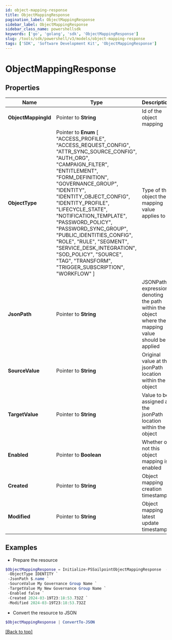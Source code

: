 ```yaml
---
id: object-mapping-response
title: ObjectMappingResponse
pagination_label: ObjectMappingResponse
sidebar_label: ObjectMappingResponse
sidebar_class_name: powershellsdk
keywords: ['go', 'golang', 'sdk', 'ObjectMappingResponse'] 
slug: /tools/sdk/powershell/v3/models/object-mapping-response
tags: ['SDK', 'Software Development Kit', 'ObjectMappingResponse']
---
```



# ObjectMappingResponse

## Properties

Name | Type | Description | Notes
------------ | ------------- | ------------- | -------------
**ObjectMappingId** |  Pointer to **String** | Id of the object mapping | [optional] 
**ObjectType** |  Pointer to  **Enum** [  "ACCESS_PROFILE",    "ACCESS_REQUEST_CONFIG",    "ATTR_SYNC_SOURCE_CONFIG",    "AUTH_ORG",    "CAMPAIGN_FILTER",    "ENTITLEMENT",    "FORM_DEFINITION",    "GOVERNANCE_GROUP",    "IDENTITY",    "IDENTITY_OBJECT_CONFIG",    "IDENTITY_PROFILE",    "LIFECYCLE_STATE",    "NOTIFICATION_TEMPLATE",    "PASSWORD_POLICY",    "PASSWORD_SYNC_GROUP",    "PUBLIC_IDENTITIES_CONFIG",    "ROLE",    "RULE",    "SEGMENT",    "SERVICE_DESK_INTEGRATION",    "SOD_POLICY",    "SOURCE",    "TAG",    "TRANSFORM",    "TRIGGER_SUBSCRIPTION",    "WORKFLOW" ] | Type of the object the mapping value applies to | [optional] 
**JsonPath** |  Pointer to **String** | JSONPath expression denoting the path within the object where the mapping value should be applied | [optional] 
**SourceValue** |  Pointer to **String** | Original value at the jsonPath location within the object | [optional] 
**TargetValue** |  Pointer to **String** | Value to be assigned at the jsonPath location within the object | [optional] 
**Enabled** |  Pointer to **Boolean** | Whether or not this object mapping is enabled | [optional] [default to $false]
**Created** |  Pointer to **String** | Object mapping creation timestamp | [optional] 
**Modified** |  Pointer to **String** | Object mapping latest update timestamp | [optional] 

## Examples

- Prepare the resource
```powershell
$ObjectMappingResponse = Initialize-PSSailpointObjectMappingResponse  -ObjectMappingId 3d6e0144-963f-4bd6-8d8d-d77b4e507ce4 `
 -ObjectType IDENTITY `
 -JsonPath $.name `
 -SourceValue My Governance Group Name `
 -TargetValue My New Governance Group Name `
 -Enabled false `
 -Created 2024-03-19T23:18:53.732Z `
 -Modified 2024-03-19T23:18:53.732Z
```

- Convert the resource to JSON
```powershell
$ObjectMappingResponse | ConvertTo-JSON
```


[[Back to top]](#) 


